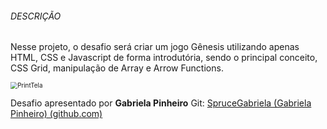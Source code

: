 ###### DESCRIÇÃO

Nesse projeto, o desafio será criar um jogo Gênesis utilizando apenas HTML, CSS e Javascript de forma introdutória, sendo o principal conceito, CSS Grid, manipulação de Array e Arrow Functions.



<img src="./assets/img/PrintTela.PNG" alt="PrintTela" style="zoom:70%;" />





Desafio apresentado por **Gabriela Pinheiro** Git: [SpruceGabriela (Gabriela Pinheiro) (github.com)](https://github.com/SpruceGabriela)
